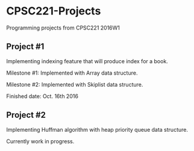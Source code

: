 # CPSC221-Projects
Programming projects from CPSC221 2016W1

## Project #1
Implementing indexing feature that will produce index for a book.

Milestone #1: Implemented with Array data structure.

Milestone #2: Implemented with Skiplist data structure.

Finished date: Oct. 16th 2016

## Project #2
Implementing Huffman algorithm with heap priority queue data structure.

Currently work in progress.
